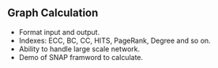 Graph Calculation
---
* Format input and output.
* Indexes: ECC, BC, CC, HITS, PageRank, Degree and so on.
* Ability to handle large scale network.
* Demo of SNAP framword to calculate.
